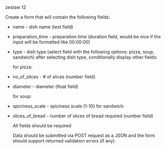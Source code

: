 zestaw 12

Create a form that will contain the following fields:

- name - dish name (text field)
- preparation_time - preparation time (duration field, would be nice if the input will be formatted like 00:00:00)
- type - dish type (select field with the following options: pizza, soup, sandwich) after selecting dish type, conditionally display other fields:

  for pizza:

- no_of_slices - # of slices (number field)
- diameter - diameter (float field)

  for soup:

- spiciness_scale - spiciness scale (1-10)
  for sandwich:
- slices_of_bread - number of slices of bread required (number field)

  All fields should be required

  Data should be submitted via POST request as a JSON and the form should support returned validation errors (if any).
